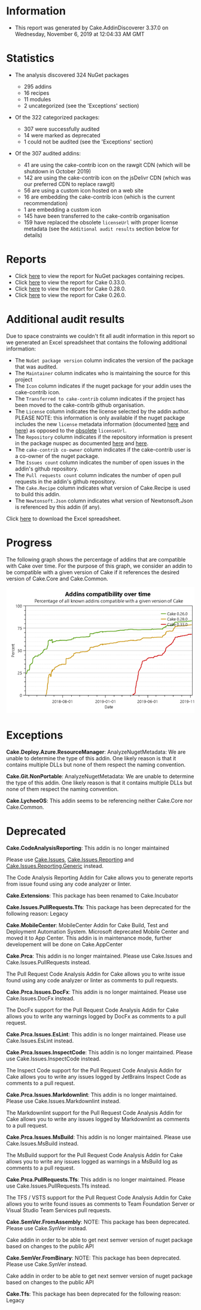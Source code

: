 # Information

- This report was generated by Cake.AddinDiscoverer 3.37.0 on Wednesday, November 6, 2019 at 12:04:33 AM GMT

# Statistics

- The analysis discovered 324 NuGet packages
  - 295 addins
  - 16 recipes
  - 11 modules
  - 2 uncategorized (see the 'Exceptions' section)
- Of the 322 categorized packages:
  - 307 were successfully audited
  - 14 were marked as deprecated
  - 1 could not be audited (see the 'Exceptions' section)

- Of the 307 audited addins:
  - 41 are using the cake-contrib icon on the rawgit CDN (which will be shutdown in October 2019)
  - 142 are using the cake-contrib icon on the jsDelivr CDN (which was our preferred CDN to replace rawgit)
  - 56 are using a custom icon hosted on a web site
  - 16 are embedding the cake-contrib icon (which is the current recommendation)
  - 1 are embedding a custom icon
  - 145 have been transferred to the cake-contrib organisation
  - 159 have replaced the obsolete `licenseUrl` with proper license metadata (see the `Additional audit results` section below for details)

# Reports

- Click [here](Audit_for_recipes.md) to view the report for NuGet packages containing recipes.
- Click [here](Audit_for_Cake_0.33.0.md) to view the report for Cake 0.33.0.
- Click [here](Audit_for_Cake_0.28.0.md) to view the report for Cake 0.28.0.
- Click [here](Audit_for_Cake_0.26.0.md) to view the report for Cake 0.26.0.

# Additional audit results

Due to space constraints we couldn't fit all audit information in this report so we generated an Excel spreadsheet that contains the following additional information:
- The `NuGet package version` column indicates the version of the package that was audited.
- The `Maintainer` column indicates who is maintaining the source for this project
- The `Icon` column indicates if the nuget package for your addin uses the cake-contrib icon.
- The `Transferred to cake-contrib` column indicates if the project has been moved to the cake-contrib github organisation.
- The `License` column indicates the license selected by the addin author. PLEASE NOTE: this information is only available if the nuget package includes the new `license` metadata information (documented [here](https://docs.microsoft.com/en-us/nuget/reference/nuspec#license) and [here](https://docs.microsoft.com/en-us/nuget/reference/msbuild-targets#packing-a-license-expression-or-a-license-file)) as opposed to the [obsolete](https://github.com/NuGet/Announcements/issues/32) `licenseUrl`.
- The `Repository` column indicates if the repository information is present in the package nuspec as documented [here](https://docs.microsoft.com/en-us/nuget/reference/nuspec#repository) and [here](https://docs.microsoft.com/en-us/nuget/reference/msbuild-targets#pack-target).
- The `cake-contrib co-owner` column indicates if the cake-contrib user is a co-owner of the nuget package.
- The `Issues count` column indicates the number of open issues in the addin's github repository.
- The `Pull requests count` column indicates the number of open pull requests in the addin's github repository.
- The `Cake.Recipe` column indicates what version of Cake.Recipe is used to build this addin.
- The `Newtonsoft.Json` column indicates what version of Newtonsoft.Json is referenced by this addin (if any).

Click [here](Audit.xlsx) to download the Excel spreadsheet.

# Progress

The following graph shows the percentage of addins that are compatible with Cake over time. For the purpose of this graph, we consider an addin to be compatible with a given version of Cake if it references the desired version of Cake.Core and Cake.Common.

![](Audit_progress.png)


# Exceptions

**Cake.Deploy.Azure.ResourceManager**: AnalyzeNugetMetadata: We are unable to determine the type of this addin. One likely reason is that it contains multiple DLLs but none of them respect the naming convention.

**Cake.Git.NonPortable**: AnalyzeNugetMetadata: We are unable to determine the type of this addin. One likely reason is that it contains multiple DLLs but none of them respect the naming convention.

**Cake.LycheeOS**: This addin seems to be referencing neither Cake.Core nor Cake.Common.


# Deprecated

**Cake.CodeAnalysisReporting**: This addin is no longer maintained

Please use [Cake.Issues](https://github.com/cake-contrib/Cake.Issues), [Cake.Issues.Reporting](https://github.com/cake-contrib/Cake.Issues.Reporting) and
[Cake.Issues.Reporting.Generic](https://github.com/cake-contrib/Cake.Issues.Reporting.Generic) instead.

The Code Analysis Reporting Addin for Cake allows you to generate reports from issue found using any code analyzer or linter.

**Cake.Extensions**: This package has been renamed to Cake.Incubator

**Cake.Issues.PullRequests.Tfs**: This package has been deprecated for the following reason: Legacy

**Cake.MobileCenter**: MobileCenter Addin for Cake Build, Test and Deployment Automation System. Microsoft deprecated Mobile Center and moved it to App Center.
    This addin is in maintenance mode, further developement will be done on Cake.AppCenter

**Cake.Prca**: This addin is no longer maintained. Please use Cake.Issues and Cake.Issues.PullRequests instead.

The Pull Request Code Analysis Addin for Cake allows you to write issue found using any code analyzer or linter as comments to pull requests.

**Cake.Prca.Issues.DocFx**: This addin is no longer maintained. Please use Cake.Issues.DocFx instead. 

The DocFx support for the Pull Request Code Analysis Addin for Cake allows you to write any warnings logged by DocFx as comments to a pull request.

**Cake.Prca.Issues.EsLint**: This addin is no longer maintained. Please use Cake.Issues.EsLint instead. 

**Cake.Prca.Issues.InspectCode**: This addin is no longer maintained. Please use Cake.Issues.InspectCode instead. 

The Inspect Code support for the Pull Request Code Analysis Addin for Cake allows you to write any issues logged by JetBrains Inspect Code as comments to a pull request.

**Cake.Prca.Issues.Markdownlint**: This addin is no longer maintained. Please use Cake.Issues.Markdownlint instead. 

The Markdownlint support for the Pull Request Code Analysis Addin for Cake allows you to write any issues logged by Markdownlint as comments to a pull request.

**Cake.Prca.Issues.MsBuild**: This addin is no longer maintained. Please use Cake.Issues.MsBuild instead. 

The MsBuild support for the Pull Request Code Analysis Addin for Cake allows you to write any issues logged as warnings in a MsBuild log as comments to a pull request.

**Cake.Prca.PullRequests.Tfs**: This addin is no longer maintained. Please use Cake.Issues.PullRequests.Tfs instead. 

The TFS / VSTS support for the Pull Request Code Analysis Addin for Cake allows you to write found issues as comments to Team Foundation Server or Visual Studio Team Services pull requests.

**Cake.SemVer.FromAssembly**: NOTE: This package has been deprecated.  Please use Cake.SynVer instead.

Cake addin in order to be able to get next semver version of nuget package based on changes to the public API

**Cake.SemVer.FromBinary**: NOTE: This package has been deprecated.  Please use Cake.SynVer instead.
    
Cake addin in order to be able to get next semver version of nuget package based on changes to the public API

**Cake.Tfs**: This package has been deprecated for the following reason: Legacy

